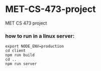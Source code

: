 # MET-CS-473-project
MET CS 473 project

### how to run in a linux server:

```
export NODE_ENV=production
cd client
npm run build
cd ..
npm run server
```